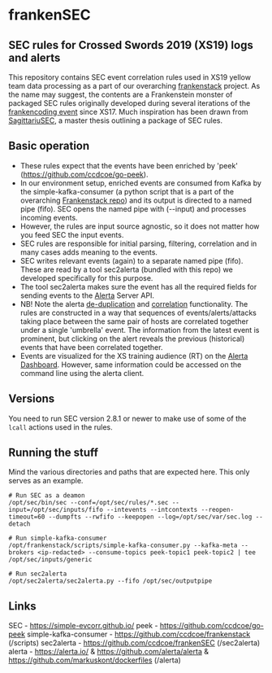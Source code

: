 # frankenSEC

## SEC rules for Crossed Swords 2019 (XS19) logs and alerts
This repository contains SEC event correlation rules used in XS19 yellow team data processing as a part of our overarching [frankenstack](https://github.com/ccdcoe/frankenstack) project.
As the name may suggest, the contents are a Frankenstein monster of packaged SEC rules originally developed during several iterations of the [frankencoding event](https://github.com/ccdcoe/Frankencoding) since XS17. Much inspiration has been drawn from [SagittariuSEC](https://github.com/markuskont/SagittariuSEC), a master thesis outlining a package of SEC rules.

## Basic operation
 * These rules expect that the events have been enriched by 'peek' (https://github.com/ccdcoe/go-peek).
 * In our environment setup, enriched events are consumed from Kafka by the simple-kafka-consumer (a python script that is a part of the overarching [Frankenstack repo](https://github.com/ccdcoe/frankenstack)) and its output is directed to a named pipe (fifo). SEC opens the named pipe with (--input) and processes incoming events.
  * However, the rules are input source agnostic, so it does not matter how you feed SEC the input events.
 * SEC rules are responsible for initial parsing, filtering, correlation and in many cases adds meaning to the events.
 * SEC writes relevant events (again) to a separate named pipe (fifo). These are read by a tool sec2alerta (bundled with this repo) we developed specifically for this purpose.
 * The tool sec2alerta makes sure the event has all the required fields for sending events to the [Alerta](https://alerta.io/) Server API. 
  * NB! Note the alerta [de-duplication](https://docs.alerta.io/en/latest/server.html#de-duplication) and [correlation](https://docs.alerta.io/en/latest/server.html#simple-correlation) functionality. The rules are constructed in a way that sequences of events/alerts/attacks taking place between the same pair of hosts are correlated together under a single 'umbrella' event. The information from the latest event is prominent, but clicking on the alert reveals the previous (historical) events that have been correlated together.
 * Events are visualized for the XS training audience (RT) on the [Alerta Dashboard](https://github.com/alerta/alerta). However, same information could be accessed on the command line using the alerta client.

## Versions
You need to run SEC version 2.8.1 or newer to make use of some of the `lcall` actions used in the rules.

## Running the stuff
Mind the various directories and paths that are expected here. This only serves as an example.

```
# Run SEC as a deamon
/opt/sec/bin/sec --conf=/opt/sec/rules/*.sec --input=/opt/sec/inputs/fifo --intevents --intcontexts --reopen-timeout=60 --dumpfts --rwfifo --keepopen --log=/opt/sec/var/sec.log --detach

# Run simple-kafka-consumer
/opt/frankenstack/scripts/simple-kafka-consumer.py --kafka-meta --brokers <ip-redacted> --consume-topics peek-topic1 peek-topic2 | tee /opt/sec/inputs/generic

# Run sec2alerta
/opt/sec2alerta/sec2alerta.py --fifo /opt/sec/outputpipe
```


## Links
SEC - https://simple-evcorr.github.io/
peek - https://github.com/ccdcoe/go-peek
simple-kafka-consumer - https://github.com/ccdcoe/frankenstack (/scripts)
sec2alerta - https://github.com/ccdcoe/frankenSEC (/sec2alerta)
alerta - https://alerta.io/ & https://github.com/alerta/alerta & https://github.com/markuskont/dockerfiles (/alerta)
